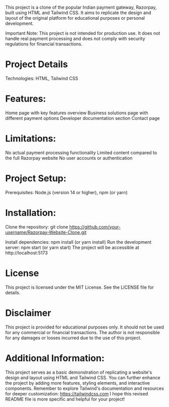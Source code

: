 This project is a clone of the popular Indian payment gateway, Razorpay, built using HTML and Tailwind CSS. It aims to replicate the design and layout of the original platform for educational purposes or personal development.

Important Note: This project is not intended for production use. It does not handle real payment processing and does not comply with security regulations for financial transactions.

# Project Details
Technologies: HTML, Tailwind CSS

# Features:

Home page with key features overview
Business solutions page with different payment options
Developer documentation section
Contact page

# Limitations:
No actual payment processing functionality
Limited content compared to the full Razorpay website
No user accounts or authentication

# Project Setup:
Prerequisites: Node.js (version 14 or higher), npm (or yarn)

# Installation:
Clone the repository: git clone https://github.com/your-username/Razorpay-Website-Clone.git

Install dependencies: npm install (or yarn install)
Run the development server: npm start (or yarn start)
The project will be accessible at http://localhost:5173



# License
This project is licensed under the MIT License. See the LICENSE file for details.

# Disclaimer
This project is provided for educational purposes only. It should not be used for any commercial or financial transactions. The author is not responsible for any damages or losses incurred due to the use of this project.

# Additional Information:

This project serves as a basic demonstration of replicating a website's design and layout using HTML and Tailwind CSS.
You can further enhance the project by adding more features, styling elements, and interactive components.
Remember to explore Tailwind's documentation and resources for deeper customization: https://tailwindcss.com
I hope this revised README file is more specific and helpful for your project!
